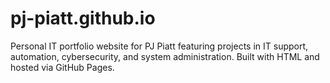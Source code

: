 # pj-piatt.github.io
Personal IT portfolio website for PJ Piatt featuring projects in IT support, automation, cybersecurity, and system administration. Built with HTML and hosted via GitHub Pages.
